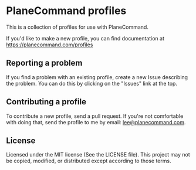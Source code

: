# PlaneCommand profiles

This is a collection of profiles for use with PlaneCommand.

If you'd like to make a new profile, you can find documentation at https://planecommand.com/profiles

## Reporting a problem

If you find a problem with an existing profile, create a new Issue describing the problem. You can do this by clicking on the "Issues" link at the top.

## Contributing a profile

To contribute a new profile, send a pull request. If you're not comfortable with doing that, send the profile to me by email: lee@planecommand.com.

## License

Licensed under the MIT license (See the LICENSE file). This project may not be copied, modified, or distributed except according to those terms.